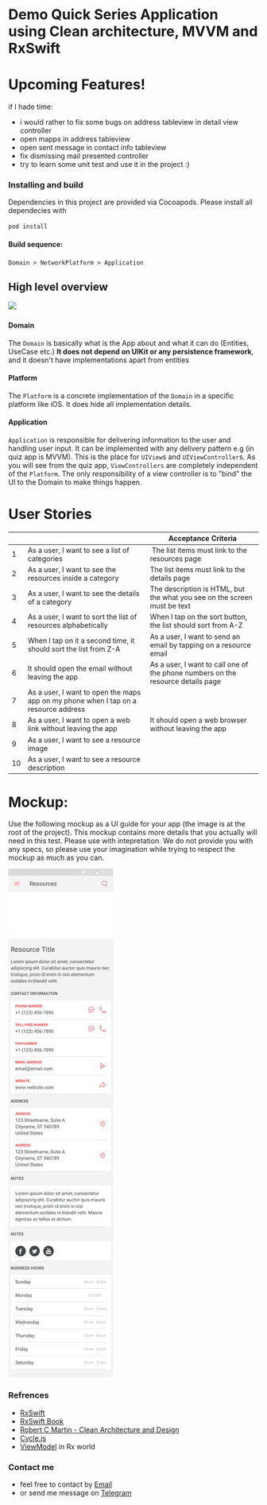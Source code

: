 # Demo Quick Series Application using Clean architecture, MVVM and RxSwift
# Upcoming Features!

if I hade time:
- i would rather to fix some bugs on address tableview in detail view controller
- open mapps in address tableview
- open sent message in contact info tableview
- fix dismissing mail presented controller
- try to learn some unit test and use it in the project :) 

### Installing and build

Dependencies in this project are provided via Cocoapods. Please install all dependecies with

`
pod install
`

#### Build sequence:

`
Domain > NetworkPlatform > Application 
`

## High level overview
![](https://raw.githubusercontent.com/sergdort/CleanArchitectureRxSwift/master/Architecture/Modules.png)

#### Domain 

The `Domain` is basically what is the App about and what it can do (Entities, UseCase etc.) **It does not depend on UIKit or any persistence framework**, and it doesn't have implementations apart from entities

#### Platform

The `Platform` is a concrete implementation of the `Domain` in a specific platform like iOS. It does hide all implementation details.

#### Application
`Application` is responsible for delivering information to the user and handling user input. It can be implemented with any delivery pattern e.g (in quiz app is MVVM). This is the place for `UIView`s and `UIViewController`s. As you will see from the quiz app, `ViewControllers` are completely independent of the `Platform`.  The only responsibility of a view controller is to "bind" the UI to the Domain to make things happen.

# User Stories

|    |                                                                                      | Acceptance Criteria                                                             |
|----|--------------------------------------------------------------------------------------|---------------------------------------------------------------------------------|
| 1  | As a user, I want to see a list of categories                                        | The list items must link to the resources page                                  |
| 2  | As a user, I want to see the resources inside a category                             | The list items must link to the details page                                    |
| 3  | As a user, I want to see the details of a category                                   | The description is HTML, but the what you see on the screen must be text        |
| 4  | As a user, I want to sort the list of resources alphabetically                       | When I tap on the sort button, the list should sort from A-Z                    |
| 5  | When I tap on it a second time, it should sort the list from Z-A                     | As a user, I want to send an email by tapping on a resource email               |
| 6  | It should open the email without leaving the app                                     | As a user, I want to call one of the phone numbers on the resource details page |
| 7  | As a user, I want to open the maps app on my phone when I tap on a resource address  |                                                                                 |
| 8  | As a user, I want to open a web link without leaving the app                         | It should open a web browser without leaving the app                            |
| 9  | As a user, I want to see a resource image                                            |                                                                                 |
| 10 | As a user, I want to see a resource description                                      |                                                                                 |

# Mockup:

Use the following mockup as a UI guide for your app (the image is at the root of the project). This mockup contains more details that you actually will need in this test. Please use with intepretation. We do not provide you with any specs, so please use your imagination while trying to respect the mockup as much as you can.

![Mockup](https://github.com/quickseries/mobile-test/blob/master/resources_android.png "Mockup")





### Refrences
* [RxSwift](https://github.com/ReactiveX/RxSwift)
* [RxSwift Book](https://store.raywenderlich.com/products/rxswift)
* [Robert C Martin - Clean Architecture and Design](https://www.youtube.com/watch?v=Nsjsiz2A9mg)
* [Cycle.js](https://cycle.js.org)
* [ViewModel](https://medium.com/@SergDort/viewmodel-in-rxswift-world-13d39faa2cf5#.qse37r6jw) in Rx world

### Contact me

* feel free to contact by [Email](mailto://salar.soleimani@icloud.com)
* or send me message on [Telegram](https://t.me/salarsoleimani)

